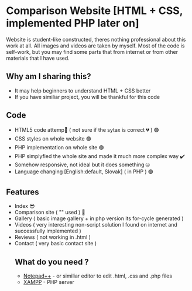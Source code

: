 # Comparison Website [HTML + CSS, implemented PHP later on]

Website is student-like constructed, theres nothing professional about this work at all. All images and videos are taken by myself. Most of the code is self-work, but you may find some parts that from internet or from other materials that I have used.

## Why am I sharing this?
- It may help beginners to understand HTML + CSS better
- If you have similiar project, you will be thankful for this code

## Code

- HTML5 code attemp💆 ( not sure if the sytax is correct 💔 ) 🟢
- CSS styles on whole website 🟢
- PHP implementation on whole site 🟢
- PHP simplyfied the whole site and made it much more complex way ✔️
- Somehow responsive, not ideal but it does something 🤐
- Language changing [English:default, Slovak] ( in PHP ) 🟢

## Features
- Index 😎
- Comparison site ( "<table>" used ) 🥇
- Gallery ( basic image gallery + in php version its for-cycle generated ) 
- Videos ( very interesting non-script solution I found on internet and successfully implemented )
- Reviews ( not working in .html )
- Contact ( very basic contact site )

## What do you need ?
- [Notepad++](https://notepad-plus-plus.org) - or similiar editor to edit .html, .css and .php files
- [XAMPP](https://www.apachefriends.org) - PHP server
